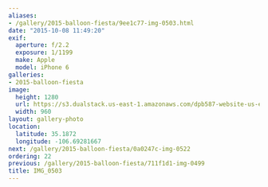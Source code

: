 ```yaml
---
aliases:
- /gallery/2015-balloon-fiesta/9ee1c77-img-0503.html
date: "2015-10-08 11:49:20"
exif:
  aperture: f/2.2
  exposure: 1/1199
  make: Apple
  model: iPhone 6
galleries:
- 2015-balloon-fiesta
image:
  height: 1280
  url: https://s3.dualstack.us-east-1.amazonaws.com/dpb587-website-us-east-1/asset/gallery/2015-balloon-fiesta/9ee1c77-img-0503~1280.jpg
  width: 960
layout: gallery-photo
location:
  latitude: 35.1872
  longitude: -106.69281667
next: /gallery/2015-balloon-fiesta/0a0247c-img-0522
ordering: 22
previous: /gallery/2015-balloon-fiesta/711f1d1-img-0499
title: IMG_0503
---
```

